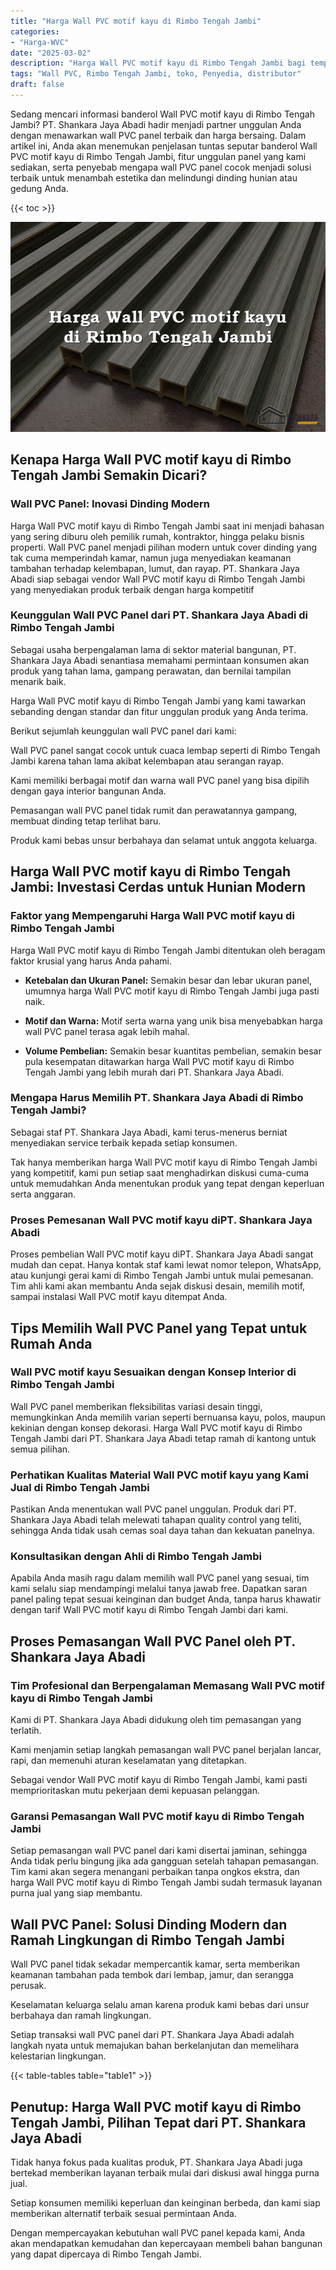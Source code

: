 ```yaml
---
title: "Harga Wall PVC motif kayu di Rimbo Tengah Jambi"
categories: 
- "Harga-WVC"
date: "2025-03-02"
description: "Harga Wall PVC motif kayu di Rimbo Tengah Jambi bagi tempat tinggal, kantor, dan toko. Produk berkualitas, beragam motif, variasi warna elegan, dengan jasa penempatan dikerjakan oleh tenaga ahli berpengalaman dan kepastian resmi!|Servis penjualan Wall PVC motif kayu di Rimbo Tengah Jambi untuk kebutuhan tempat tinggal, office, maupun gerai, dengan panel terbaik dan pemasangan oleh teknisi ahli serta jaminan resmi.|Solusi Wall PVC motif kayu di Rimbo Tengah Jambi yang terbukti bagi tempat tinggal, kantor, serta ritel, dengan panel berkualitas dan instalasi oleh tim ahli serta garansi resmi.|Penyediaan Wall PVC motif kayu di Rimbo Tengah Jambi untuk hunian, perkantoran, dan toko, dengan material terbaik dan instalasi ditangani oleh tim berpengalaman, dilengkapi beserta jaminan resmi.}"
tags: "Wall PVC, Rimbo Tengah Jambi, toko, Penyedia, distributor"
draft: false
---
```


Sedang mencari informasi banderol Wall PVC motif kayu di Rimbo Tengah Jambi? PT. Shankara Jaya Abadi hadir menjadi partner unggulan Anda dengan menawarkan wall PVC panel terbaik dan harga bersaing. Dalam artikel ini, Anda akan menemukan penjelasan tuntas seputar banderol Wall PVC motif kayu di Rimbo Tengah Jambi, fitur unggulan panel yang kami sediakan, serta penyebab mengapa wall PVC panel cocok menjadi solusi terbaik untuk menambah estetika dan melindungi dinding hunian atau gedung Anda.

{{< toc >}}

![Harga Wall PVC motif kayu di Rimbo Tengah Jambi](/images/Harga-WVC/Harga-Wall-PVC-motif-kayu-di-Rimbo-Tengah-Jambi.png)


## Kenapa Harga Wall PVC motif kayu di Rimbo Tengah Jambi Semakin Dicari?

### Wall PVC Panel: Inovasi Dinding Modern

Harga Wall PVC motif kayu di Rimbo Tengah Jambi saat ini menjadi bahasan yang sering diburu oleh pemilik rumah, kontraktor, hingga pelaku bisnis properti. Wall PVC panel menjadi pilihan modern untuk cover dinding yang tak cuma memperindah kamar, namun juga menyediakan keamanan tambahan terhadap kelembapan, lumut, dan rayap. PT. Shankara Jaya Abadi siap sebagai vendor Wall PVC motif kayu di Rimbo Tengah Jambi yang menyediakan produk terbaik dengan harga kompetitif

### Keunggulan Wall PVC Panel dari PT. Shankara Jaya Abadi di Rimbo Tengah Jambi

Sebagai usaha berpengalaman lama di sektor material bangunan, PT. Shankara Jaya Abadi senantiasa memahami permintaan konsumen akan produk yang tahan lama, gampang perawatan, dan bernilai tampilan menarik baik.

Harga Wall PVC motif kayu di Rimbo Tengah Jambi yang kami tawarkan sebanding dengan standar dan fitur unggulan produk yang Anda terima.

Berikut sejumlah keunggulan wall PVC panel dari kami:

Wall PVC panel sangat cocok untuk cuaca lembap seperti di Rimbo Tengah Jambi karena tahan lama akibat kelembapan atau serangan rayap.

Kami memiliki berbagai motif dan warna wall PVC panel yang bisa dipilih dengan gaya interior bangunan Anda.

Pemasangan wall PVC panel tidak rumit dan perawatannya gampang, membuat dinding tetap terlihat baru.

Produk kami bebas unsur berbahaya dan selamat untuk anggota keluarga.

## Harga Wall PVC motif kayu di Rimbo Tengah Jambi: Investasi Cerdas untuk Hunian Modern

### Faktor yang Mempengaruhi Harga Wall PVC motif kayu di Rimbo Tengah Jambi

Harga Wall PVC motif kayu di Rimbo Tengah Jambi ditentukan oleh beragam faktor krusial yang harus Anda pahami.

- **Ketebalan dan Ukuran Panel:** Semakin besar dan lebar ukuran panel, umumnya harga Wall PVC motif kayu di Rimbo Tengah Jambi juga pasti naik.

- **Motif dan Warna:** Motif serta warna yang unik bisa menyebabkan harga wall PVC panel terasa agak lebih mahal.

- **Volume Pembelian:** Semakin besar kuantitas pembelian, semakin besar pula kesempatan ditawarkan harga Wall PVC motif kayu di Rimbo Tengah Jambi yang lebih murah dari PT. Shankara Jaya Abadi.

### Mengapa Harus Memilih PT. Shankara Jaya Abadi di Rimbo Tengah Jambi?

Sebagai staf PT. Shankara Jaya Abadi, kami terus-menerus berniat menyediakan service terbaik kepada setiap konsumen.

Tak hanya memberikan harga Wall PVC motif kayu di Rimbo Tengah Jambi yang kompetitif, kami pun setiap saat menghadirkan diskusi cuma-cuma untuk memudahkan Anda menentukan produk yang tepat dengan keperluan serta anggaran.

### Proses Pemesanan Wall PVC motif kayu diPT. Shankara Jaya Abadi

Proses pembelian Wall PVC motif kayu diPT. Shankara Jaya Abadi sangat mudah dan cepat. Hanya kontak staf kami lewat nomor telepon, WhatsApp, atau kunjungi gerai kami di Rimbo Tengah Jambi untuk mulai pemesanan. Tim ahli kami akan membantu Anda sejak diskusi desain, memilih motif, sampai instalasi Wall PVC motif kayu ditempat Anda.

## Tips Memilih Wall PVC Panel yang Tepat untuk Rumah Anda

### Wall PVC motif kayu Sesuaikan dengan Konsep Interior di Rimbo Tengah Jambi

Wall PVC panel memberikan fleksibilitas variasi desain tinggi, memungkinkan Anda memilih varian seperti bernuansa kayu, polos, maupun kekinian dengan konsep dekorasi. Harga Wall PVC motif kayu di Rimbo Tengah Jambi dari PT. Shankara Jaya Abadi tetap ramah di kantong untuk semua pilihan.

### Perhatikan Kualitas Material Wall PVC motif kayu yang Kami Jual di Rimbo Tengah Jambi

Pastikan Anda menentukan wall PVC panel unggulan. Produk dari PT. Shankara Jaya Abadi telah melewati tahapan quality control yang teliti, sehingga Anda tidak usah cemas soal daya tahan dan kekuatan panelnya.

### Konsultasikan dengan Ahli di Rimbo Tengah Jambi

Apabila Anda masih ragu dalam memilih wall PVC panel yang sesuai, tim kami selalu siap mendampingi melalui tanya jawab free. Dapatkan saran panel paling tepat sesuai keinginan dan budget Anda, tanpa harus khawatir dengan tarif Wall PVC motif kayu di Rimbo Tengah Jambi dari kami.

## Proses Pemasangan Wall PVC Panel oleh PT. Shankara Jaya Abadi

### Tim Profesional dan Berpengalaman Memasang Wall PVC motif kayu di Rimbo Tengah Jambi

Kami di PT. Shankara Jaya Abadi didukung oleh tim pemasangan yang terlatih.

Kami menjamin setiap langkah pemasangan wall PVC panel berjalan lancar, rapi, dan memenuhi aturan keselamatan yang ditetapkan.

Sebagai vendor Wall PVC motif kayu di Rimbo Tengah Jambi, kami pasti memprioritaskan mutu pekerjaan demi kepuasan pelanggan.

### Garansi Pemasangan Wall PVC motif kayu di Rimbo Tengah Jambi

Setiap pemasangan wall PVC panel dari kami disertai jaminan, sehingga Anda tidak perlu bingung jika ada gangguan setelah tahapan pemasangan. Tim kami akan segera menangani perbaikan tanpa ongkos ekstra, dan harga Wall PVC motif kayu di Rimbo Tengah Jambi sudah termasuk layanan purna jual yang siap membantu.

## Wall PVC Panel: Solusi Dinding Modern dan Ramah Lingkungan di Rimbo Tengah Jambi

Wall PVC panel tidak sekadar mempercantik kamar, serta memberikan keamanan tambahan pada tembok dari lembap, jamur, dan serangga perusak.

Keselamatan keluarga selalu aman karena produk kami bebas dari unsur berbahaya dan ramah lingkungan.

Setiap transaksi wall PVC panel dari PT. Shankara Jaya Abadi adalah langkah nyata untuk memajukan bahan berkelanjutan dan memelihara kelestarian lingkungan.

{{< table-tables table="table1" >}}

## Penutup: Harga Wall PVC motif kayu di Rimbo Tengah Jambi, Pilihan Tepat dari PT. Shankara Jaya Abadi

Tidak hanya fokus pada kualitas produk, PT. Shankara Jaya Abadi juga bertekad memberikan layanan terbaik mulai dari diskusi awal hingga purna jual.

Setiap konsumen memiliki keperluan dan keinginan berbeda, dan kami siap memberikan alternatif terbaik sesuai permintaan Anda.

Dengan mempercayakan kebutuhan wall PVC panel kepada kami, Anda akan mendapatkan kemudahan dan kepercayaan membeli bahan bangunan yang dapat dipercaya di Rimbo Tengah Jambi.